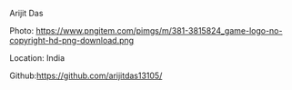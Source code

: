 Arijit Das

Photo: https://www.pngitem.com/pimgs/m/381-3815824_game-logo-no-copyright-hd-png-download.png

Location: India

Github:https://github.com/arijitdas13105/
